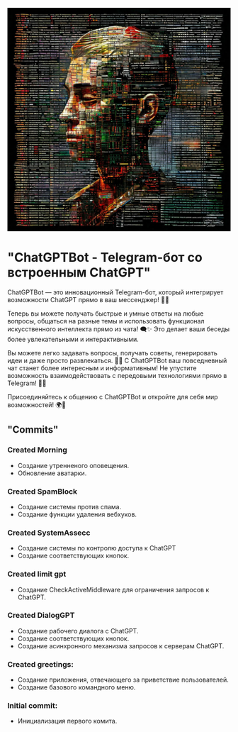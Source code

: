 ![Заставка](data/photo/avatar.png)

# "ChatGPTBot - Telegram-бот со встроенным ChatGPT"

ChatGPTBot — это инновационный Telegram-бот, который интегрирует возможности ChatGPT прямо в ваш мессенджер! 🤖💬

Теперь вы можете получать быстрые и умные ответы на любые вопросы, общаться на разные темы и использовать функционал искусственного интеллекта прямо из чата! 🗨️✨ Это делает ваши беседы более увлекательными и интерактивными.

Вы можете легко задавать вопросы, получать советы, генерировать идеи и даже просто развлекаться. 🎉💡 С ChatGPTBot ваш повседневный чат станет более интересным и информативным! Не упустите возможность взаимодействовать с передовыми технологиями прямо в Telegram! 🚀📱

Присоединяйтесь к общению с ChatGPTBot и откройте для себя мир возможностей! 🌍💖

## "Commits"

### Created Morning
- Создание утренненого оповещения.
- Обновление аватарки.
  
### Created SpamBlock
- Создание системы против спама.
- Создание функции удаления вебхуков.
  
### Created SystemAssecc
- Создание системы по контролю доступа к ChatGPT
- Создание соответствующих кнопок.

### Created limit gpt
- Создание CheckActiveMiddleware для ограничения запросов к ChatGPT.

### Created DialogGPT
- Создание рабочего диалога с ChatGPT.
- Создание соответствующих кнопок.
- Создание асинхронного механизма запросов к серверам ChatGPT.
  
### Created greetings:
- Создание приложения, отвечающего за приветствие пользователей.
- Создание базового командного меню.
  
### Initial commit:
- Инициализация первого комита.
   